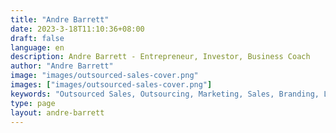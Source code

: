 ```yaml
---
title: "Andre Barrett"
date: 2023-3-18T11:10:36+08:00
draft: false
language: en
description: Andre Barrett - Entrepreneur, Investor, Business Coach
author: "Andre Barrett"
image: "images/outsourced-sales-cover.png"
images: ["images/outsourced-sales-cover.png"]
keywords: "Outsourced Sales, Outsourcing, Marketing, Sales, Branding, Lead Generation"
type: page
layout: andre-barrett
---
```

